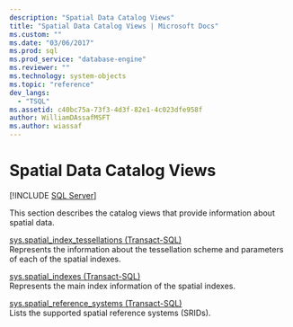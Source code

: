 ```yaml
---
description: "Spatial Data Catalog Views"
title: "Spatial Data Catalog Views | Microsoft Docs"
ms.custom: ""
ms.date: "03/06/2017"
ms.prod: sql
ms.prod_service: "database-engine"
ms.reviewer: ""
ms.technology: system-objects
ms.topic: "reference"
dev_langs: 
  - "TSQL"
ms.assetid: c40bc75a-73f3-4d3f-82e1-4c023dfe958f
author: WilliamDAssafMSFT
ms.author: wiassaf
---
```

# Spatial Data Catalog Views
[!INCLUDE [SQL Server](../../includes/applies-to-version/sqlserver.md)]

  This section describes the catalog views that provide information about spatial data.  
  
 [sys.spatial_index_tessellations &#40;Transact-SQL&#41;](../../relational-databases/system-catalog-views/sys-spatial-index-tessellations-transact-sql.md)  
 Represents the information about the tessellation scheme and parameters of each of the spatial indexes.  
  
 [sys.spatial_indexes &#40;Transact-SQL&#41;](../../relational-databases/system-catalog-views/sys-spatial-indexes-transact-sql.md)  
 Represents the main index information of the spatial indexes.  
  
 [sys.spatial_reference_systems &#40;Transact-SQL&#41;](../../relational-databases/system-catalog-views/sys-spatial-reference-systems-transact-sql.md)  
 Lists the supported spatial reference systems (SRIDs).  
  
  
